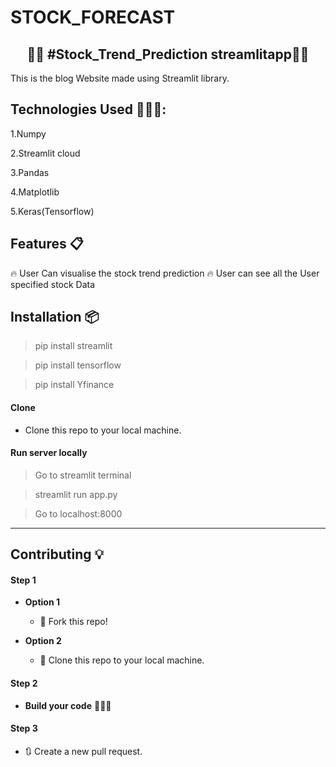 # STOCK_FORECAST
<h2 align="center">✍🏽 #Stock_Trend_Prediction streamlitapp👨‍💻</h2>

<p>This is the blog Website made using Streamlit library.</p>


## Technologies Used 👨🏽‍💻:

1.Numpy

2.Streamlit cloud

3.Pandas

4.Matplotlib

5.Keras(Tensorflow)


## Features 📋
🔥 User Can visualise the stock trend prediction
🔥 User can see all the User specified stock Data



## Installation 📦

>pip install streamlit

>pip install tensorflow

>pip install Yfinance

#### Clone

- Clone this repo to your local machine.

#### Run server locally

> Go to streamlit terminal 

> streamlit run app.py

> Go to localhost:8000





----

## Contributing 💡


#### Step 1

- **Option 1**
    - 🍴 Fork this repo!

- **Option 2**
    - 👯 Clone this repo to your local machine.


#### Step 2

- **Build your code** 🔨🔨🔨

#### Step 3

- 🔃 Create a new pull request.
